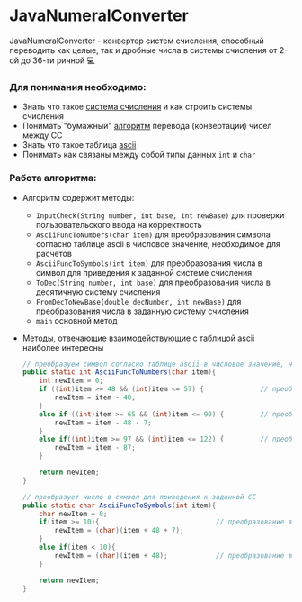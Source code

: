 # JavaNumeralConverter

JavaNumeralConverter - конвертер систем счисления, способный переводить как целые, так и дробные числа в системы счисления от 2-ой до 36-ти ричной 💻

### Для понимания необходимо:
 * Знать что такое [система счисления](https://ru.wikipedia.org/wiki/%D0%A1%D0%B8%D1%81%D1%82%D0%B5%D0%BC%D0%B0_%D1%81%D1%87%D0%B8%D1%81%D0%BB%D0%B5%D0%BD%D0%B8%D1%8F) и как строить системы счисления
 * Понимать "бумажный" [алгоритм](https://ege-study.ru/ege-informatika/sistemy-schisleniya-perevod-iz-odnoj-sistemy-v-druguyu/) перевода (конвертации) чисел между СС
 * Знать что такое таблица [ascii](https://ru.wikipedia.org/wiki/ASCII)
 * Понимать как связаны между собой типы данных `int` и `char`
 
 ### Работа алгоритма:
  * Алгоритм содержит методы:
    * `InputCheck(String number, int base, int newBase)` для проверки пользовательского ввода на корректность
    * `AsciiFuncToNumbers(char item)` для преобразования символа согласно таблице ascii в числовое значение, необходимое для расчётов
    * `AsciiFuncToSymbols(int item)` для преобразования числа в символ для приведения к заданной системе счисления
    * `ToDec(String number, int base)` для преобразования числа в десятичную систему счисления
    * `FromDecToNewBase(double decNumber, int newBase)` для преобразования числа в заданную систему счисления
    * `main` основной метод 
  * Методы, отвечающие взаимодействующие с таблицой ascii наиболее интересны
    ```Java
    // преобразуем символ согласно таблице ascii в числовое значение, необходимое для расчётов
    public static int AsciiFuncToNumbers(char item){
        int newItem = 0;
        if ((int)item >= 48 && (int)item <= 57) {              // преобразование чисел
            newItem = item - 48;
        }
        else if ((int)item >= 65 && (int)item <= 90) {         // преобразование больших букв
            newItem = item - 48 - 7;
        }
        else if((int)item >= 97 && (int)item <= 122) {         // преобразование маленьких букв
            newItem = item - 87;
        }

        return newItem;
    }
    ```
    
    ```Java
    // преобразует число в символ для приведения к заданной СС
    public static char AsciiFuncToSymbols(int item){
        char newItem = 0;
        if(item >= 10){                             // преобразование в буквы
            newItem = (char)(item + 48 + 7);
        }
        else if(item < 10){
            newItem = (char)(item + 48);            // преобразование в цифры
        }

        return newItem;
    }
    ```
    
    
